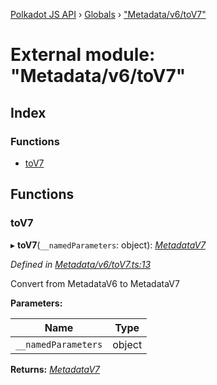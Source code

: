 [Polkadot JS API](../README.md) › [Globals](../globals.md) › ["Metadata/v6/toV7"](_metadata_v6_tov7_.md)

# External module: "Metadata/v6/toV7"

## Index

### Functions

* [toV7](_metadata_v6_tov7_.md#tov7)

## Functions

###  toV7

▸ **toV7**(`__namedParameters`: object): *[MetadataV7](../classes/_metadata_v7_metadata_.metadatav7.md)*

*Defined in [Metadata/v6/toV7.ts:13](https://github.com/polkadot-js/api/blob/d632f25/packages/types/src/Metadata/v6/toV7.ts#L13)*

Convert from MetadataV6 to MetadataV7

**Parameters:**

Name | Type |
------ | ------ |
`__namedParameters` | object |

**Returns:** *[MetadataV7](../classes/_metadata_v7_metadata_.metadatav7.md)*
